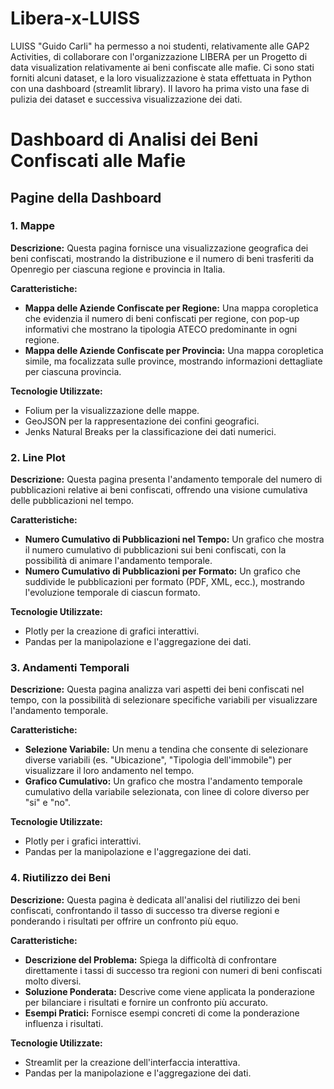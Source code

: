 # Libera-x-LUISS

LUISS "Guido Carli" ha permesso a noi studenti, relativamente alle GAP2 Activities, di collaborare con l'organizzazione LIBERA per un Progetto di data visualization relativamente ai beni confiscate alle mafie. Ci sono stati forniti alcuni dataset, e la loro visualizzazione è stata effettuata in Python con una dashboard (streamlit library). Il lavoro ha prima visto una fase di pulizia dei dataset e successiva visualizzazione dei dati.

# Dashboard di Analisi dei Beni Confiscati alle Mafie

## Pagine della Dashboard

### 1. Mappe
**Descrizione:**
Questa pagina fornisce una visualizzazione geografica dei beni confiscati, mostrando la distribuzione e il numero di beni trasferiti da Openregio per ciascuna regione e provincia in Italia.

**Caratteristiche:**

- **Mappa delle Aziende Confiscate per Regione:** Una mappa coropletica che evidenzia il numero di beni confiscati per regione, con pop-up informativi che mostrano la tipologia ATECO predominante in ogni regione.
- **Mappa delle Aziende Confiscate per Provincia:** Una mappa coropletica simile, ma focalizzata sulle province, mostrando informazioni dettagliate per ciascuna provincia.

**Tecnologie Utilizzate:**

- Folium per la visualizzazione delle mappe.
- GeoJSON per la rappresentazione dei confini geografici.
- Jenks Natural Breaks per la classificazione dei dati numerici.

### 2. Line Plot
**Descrizione:**
Questa pagina presenta l'andamento temporale del numero di pubblicazioni relative ai beni confiscati, offrendo una visione cumulativa delle pubblicazioni nel tempo.

**Caratteristiche:**

- **Numero Cumulativo di Pubblicazioni nel Tempo:** Un grafico che mostra il numero cumulativo di pubblicazioni sui beni confiscati, con la possibilità di animare l'andamento temporale.
- **Numero Cumulativo di Pubblicazioni per Formato:** Un grafico che suddivide le pubblicazioni per formato (PDF, XML, ecc.), mostrando l'evoluzione temporale di ciascun formato.

**Tecnologie Utilizzate:**

- Plotly per la creazione di grafici interattivi.
- Pandas per la manipolazione e l'aggregazione dei dati.

### 3. Andamenti Temporali
**Descrizione:**
Questa pagina analizza vari aspetti dei beni confiscati nel tempo, con la possibilità di selezionare specifiche variabili per visualizzare l'andamento temporale.

**Caratteristiche:**

- **Selezione Variabile:** Un menu a tendina che consente di selezionare diverse variabili (es. "Ubicazione", "Tipologia dell'immobile") per visualizzare il loro andamento nel tempo.
- **Grafico Cumulativo:** Un grafico che mostra l'andamento temporale cumulativo della variabile selezionata, con linee di colore diverso per "si" e "no".

**Tecnologie Utilizzate:**

- Plotly per i grafici interattivi.
- Pandas per la manipolazione e l'aggregazione dei dati.

### 4. Riutilizzo dei Beni
**Descrizione:**
Questa pagina è dedicata all'analisi del riutilizzo dei beni confiscati, confrontando il tasso di successo tra diverse regioni e ponderando i risultati per offrire un confronto più equo.

**Caratteristiche:**

- **Descrizione del Problema:** Spiega la difficoltà di confrontare direttamente i tassi di successo tra regioni con numeri di beni confiscati molto diversi.
- **Soluzione Ponderata:** Descrive come viene applicata la ponderazione per bilanciare i risultati e fornire un confronto più accurato.
- **Esempi Pratici:** Fornisce esempi concreti di come la ponderazione influenza i risultati.

**Tecnologie Utilizzate:**

- Streamlit per la creazione dell'interfaccia interattiva.
- Pandas per la manipolazione e l'aggregazione dei dati.
